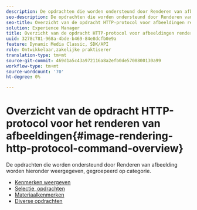 ```yaml
---
description: De opdrachten die worden ondersteund door Renderen van afbeelding worden hieronder weergegeven, gegroepeerd op categorie.
seo-description: De opdrachten die worden ondersteund door Renderen van afbeelding worden hieronder weergegeven, gegroepeerd op categorie.
seo-title: Overzicht van de opdracht HTTP-protocol voor afbeeldingen renderen
solution: Experience Manager
title: Overzicht van de opdracht HTTP-protocol voor afbeeldingen renderen
uuid: 3278c781-968a-4bde-b469-84e8dcfb0e9a
feature: Dynamic Media Classic, SDK/API
role: Ontwikkelaar,zakelijke praktiserer
translation-type: tm+mt
source-git-commit: 469d1a5c43a972116a8a2efb0de5708800130a99
workflow-type: tm+mt
source-wordcount: '70'
ht-degree: 0%

---
```



# Overzicht van de opdracht HTTP-protocol voor het renderen van afbeeldingen{#image-rendering-http-protocol-command-overview}

De opdrachten die worden ondersteund door Renderen van afbeelding worden hieronder weergegeven, gegroepeerd op categorie.

* [Kenmerken weergeven](r-ir-view-attributes.md)
* [Selectie, opdrachten](r-ir-selection-commands.md)
* [Materiaalkenmerken](r-ir-material-attributes.md)
* [Diverse opdrachten](r-ir-miscellaneous-commands.md)
